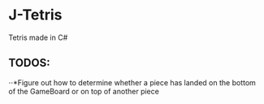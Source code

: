 # J-Tetris
Tetris made in C#

## TODOS:
⋅⋅*Figure out how to determine whether a piece has landed on the bottom of the GameBoard or on top of another piece

